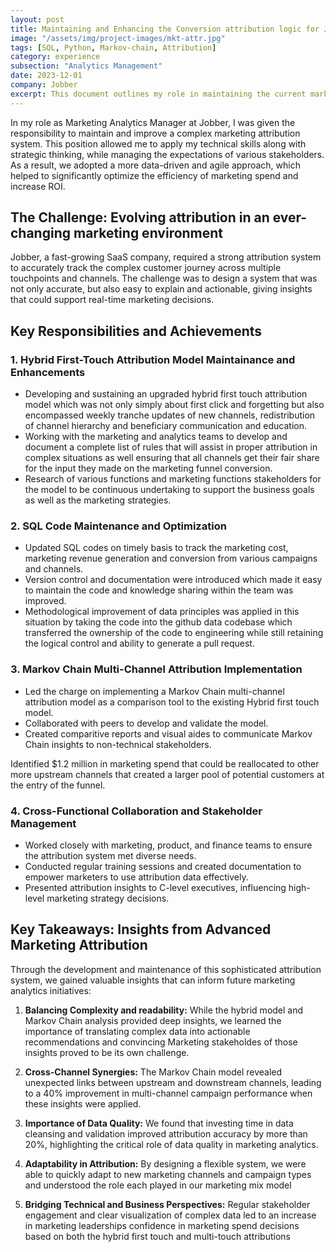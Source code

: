 ```yaml
---
layout: post
title: Maintaining and Enhancing the Conversion attribution logic for Jobber across Performance and Brand Marketing Channels
image: "/assets/img/project-images/mkt-attr.jpg"
tags: [SQL, Python, Markov-chain, Attribution]
category: experience
subsection: "Analytics Management"
date: 2023-12-01
company: Jobber
excerpt: This document outlines my role in maintaining the current marketing attribution logic and enhancing it to involve multi-touch attribution in marketing spend decision making.
---
```


In my role as Marketing Analytics Manager at Jobber, I was given the responsibility to maintain and improve a complex marketing attribution system. This position allowed me to apply my technical skills along with strategic thinking, while managing the expectations of various stakeholders. As a result, we adopted a more data-driven and agile approach, which helped to significantly optimize the efficiency of marketing spend and increase ROI.

## The Challenge: Evolving attribution in an ever-changing marketing environment

Jobber, a fast-growing SaaS company, required a strong attribution system to accurately track the complex customer journey across multiple touchpoints and channels. The challenge was to design a system that was not only accurate, but also easy to explain and actionable, giving insights that could support real-time marketing decisions.

## Key Responsibilities and Achievements

### 1. Hybrid First-Touch Attribution Model Maintainance and Enhancements

- Developing and sustaining an upgraded hybrid first touch attribution model which was not only simply about first click and forgetting but also encompassed weekly tranche updates of new channels, redistribution of channel hierarchy and beneficiary communication and education.
- Working with the marketing and analytics teams to develop and document a complete list of rules that will assist in proper attribution in complex situations as well ensuring that all channels get their fair share for the input they made on the marketing funnel conversion.
- Research of various functions and marketing functions stakeholders for the model to be continuous undertaking to support the business goals as well as the marketing strategies.


### 2. SQL Code Maintenance and Optimization

- Updated SQL codes on timely basis to track the marketing cost, marketing revenue generation and conversion from various campaigns and channels.
- Version control and documentation were introduced which made it easy to maintain the code and knowledge sharing within the team was improved.
- Methodological improvement of data principles was applied in this situation by taking the code into the github data codebase which transferred the ownership of the code to engineering while still retaining the logical control and ability to generate a pull request.


### 3. Markov Chain Multi-Channel Attribution Implementation

- Led the charge on implementing a Markov Chain multi-channel attribution model as a comparison tool to the existing Hybrid first touch model.
- Collaborated with peers to develop and validate the model.
- Created comparitive reports and visual aides to communicate Markov Chain insights to non-technical stakeholders.

Identified $1.2 million in marketing spend that could be reallocated to other more upstream channels that created a larger pool of potential customers at the entry of the funnel.


### 4. Cross-Functional Collaboration and Stakeholder Management

- Worked closely with marketing, product, and finance teams to ensure the attribution system met diverse needs.
- Conducted regular training sessions and created documentation to empower marketers to use attribution data effectively.
- Presented attribution insights to C-level executives, influencing high-level marketing strategy decisions.

## Key Takeaways: Insights from Advanced Marketing Attribution

Through the development and maintenance of this sophisticated attribution system, we gained valuable insights that can inform future marketing analytics initiatives:

1. **Balancing Complexity and readability:** While the hybrid model and Markov Chain analysis provided deep insights, we learned the importance of translating complex data into actionable recommendations and convincing Marketing stakeholdes of those insights proved to be its own challenge.

2. **Cross-Channel Synergies:** The Markov Chain model revealed unexpected links between upstream and downstream channels, leading to a 40% improvement in multi-channel campaign performance when these insights were applied.

4. **Importance of Data Quality:** We found that investing time in data cleansing and validation improved attribution accuracy by more than 20%, highlighting the critical role of data quality in marketing analytics.

5. **Adaptability in Attribution:** By designing a flexible system, we were able to quickly adapt to new marketing channels and campaign types and understood the role each played in our marketing mix model

6. **Bridging Technical and Business Perspectives:** Regular stakeholder engagement and clear visualization of complex data led to an increase in marketing leaderships confidence in marketing spend decisions based on both the hybrid first touch and multi-touch attributions
